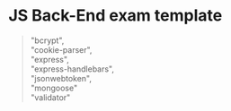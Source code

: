# JS Back-End exam template
  >"bcrypt",\
  >"cookie-parser",\
  >"express",\
  >"express-handlebars",\
  >"jsonwebtoken",\
  >"mongoose"\
  >"validator"
